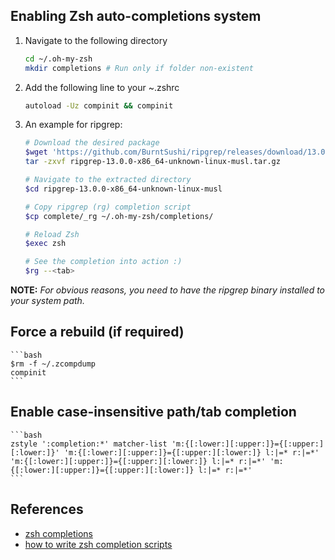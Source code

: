 Enabling Zsh auto-completions system
----------------------------------------------

1. Navigate to the following directory

    ```bash
    cd ~/.oh-my-zsh
    mkdir completions # Run only if folder non-existent
    ```

2. Add the following line to your ~.zshrc

    ```bash
    autoload -Uz compinit && compinit
    ```

3. An example for ripgrep:

    ```bash
    # Download the desired package
    $wget 'https://github.com/BurntSushi/ripgrep/releases/download/13.0.0/ripgrep-13.0.0-x86_64-unknown-linux-musl.tar.gz'
    tar -zxvf ripgrep-13.0.0-x86_64-unknown-linux-musl.tar.gz

    # Navigate to the extracted directory
    $cd ripgrep-13.0.0-x86_64-unknown-linux-musl

    # Copy ripgrep (rg) completion script
    $cp complete/_rg ~/.oh-my-zsh/completions/

    # Reload Zsh
    $exec zsh

    # See the completion into action :)
    $rg --<tab>
    ```

**NOTE:** *For obvious reasons, you need to have the ripgrep binary installed to your system path.*


Force a rebuild (if required)
----------------------------------------------

    ```bash
    $rm -f ~/.zcompdump
    compinit
    ```

Enable case-insensitive path/tab completion
----------------------------------------------

    ```bash
    zstyle ':completion:*' matcher-list 'm:{[:lower:][:upper:]}={[:upper:][:lower:]}' 'm:{[:lower:][:upper:]}={[:upper:][:lower:]} l:|=* r:|=*' 'm:{[:lower:][:upper:]}={[:upper:][:lower:]} l:|=* r:|=*' 'm:{[:lower:][:upper:]}={[:upper:][:lower:]} l:|=* r:|=*'
    ```

References
------------------------
* [zsh completions](https://scriptingosx.com/2019/07/moving-to-zsh-part-5-completions/)
* [how to write zsh completion scripts](https://mads-hartmann.com/2017/08/06/writing-zsh-completion-scripts.html)
